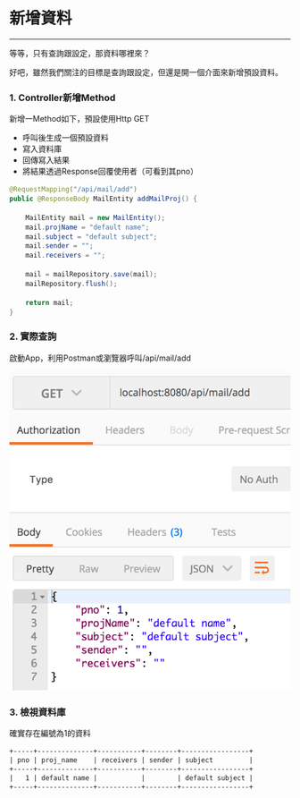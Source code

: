 # 新增資料

---

等等，只有查詢跟設定，那資料哪裡來？

好吧，雖然我們關注的目標是查詢跟設定，但還是開一個介面來新增預設資料。

### 1. Controller新增Method

新增一Method如下，預設使用Http GET

* 呼叫後生成一個預設資料
* 寫入資料庫
* 回傳寫入結果
* 將結果透過Response回覆使用者（可看到其pno）

```java
@RequestMapping("/api/mail/add")
public @ResponseBody MailEntity addMailProj() {
		
    MailEntity mail = new MailEntity();
    mail.projName = "default name";
    mail.subject = "default subject";
    mail.sender = "";
    mail.receivers = "";
		
    mail = mailRepository.save(mail);
    mailRepository.flush();
		
    return mail;
}
```

### 2. 實際查詢

啟動App，利用Postman或瀏覽器呼叫/api/mail/add

![](/assets/add_default.png)

### 3. 檢視資料庫

確實存在編號為1的資料

```
+-----+--------------+-----------+--------+-----------------+
| pno | proj_name    | receivers | sender | subject         |
+-----+--------------+-----------+--------+-----------------+
|   1 | default name |           |        | default subject |
+-----+--------------+-----------+--------+-----------------+
```







